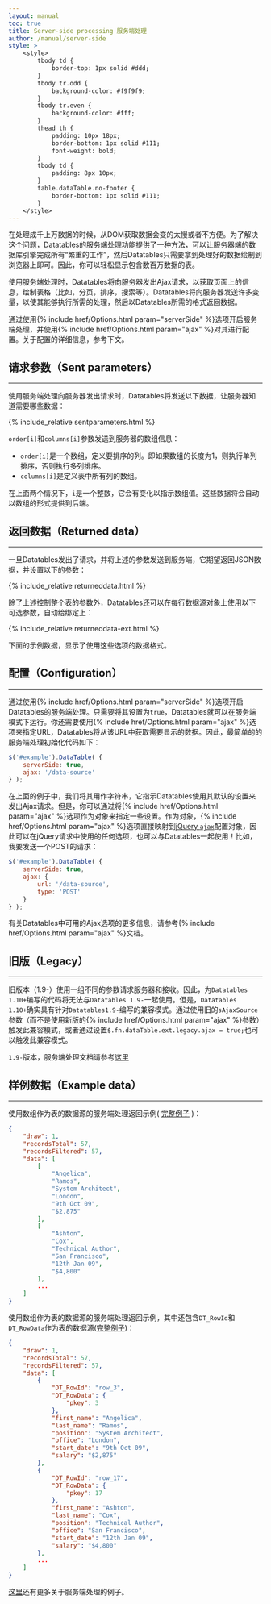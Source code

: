 ```yaml
---
layout: manual
toc: true
title: Server-side processing 服务端处理
author: /manual/server-side
style: >
    <style>
        tbody td {
            border-top: 1px solid #ddd;
        }
        tbody tr.odd {
            background-color: #f9f9f9;
        }
        tbody tr.even {
            background-color: #fff;
        }
        thead th {
            padding: 10px 18px;
            border-bottom: 1px solid #111;
            font-weight: bold;
        }
        tbody td {
            padding: 8px 10px;
        }
        table.dataTable.no-footer {
            border-bottom: 1px solid #111;
        }
    </style>
---
```


在处理成千上万数据的时候，从DOM获取数据会变的太慢或者不方便。为了解决这个问题，Datatables的服务端处理功能提供了一种方法，可以让服务器端的数据库引擎完成所有“繁重的工作”，然后Datatables只需要拿到处理好的数据绘制到浏览器上即可。因此，你可以轻松显示包含数百万数据的表。

使用服务端处理时，Datatables将向服务器发出Ajax请求，以获取页面上的信息，绘制表格（比如，分页，排序，搜索等）。Datatables将向服务器发送许多变量，以使其能够执行所需的处理，然后以Datatables所需的格式返回数据。

通过使用{% include href/Options.html param="serverSide" %}选项开启服务端处理，并使用{% include href/Options.html param="ajax" %}对其进行配置。关于配置的详细信息，参考下文。

## 请求参数（Sent parameters）
---

使用服务端处理向服务器发出请求时，Datatables将发送以下数据，让服务器知道需要哪些数据：

{% include_relative sentparameters.html %}



`order[i]`和`columns[i]`参数发送到服务器的数组信息：

- `order[i]`是一个数组，定义要排序的列。即如果数组的长度为1，则执行单列排序，否则执行多列排序。
- `columns[i]`是定义表中所有列的数组。

在上面两个情况下，`i`是一个整数，它会有变化以指示数组值。这些数据将会自动以数组的形式提供到后端。

## 返回数据（Returned data）
---

一旦Datatables发出了请求，并将上述的参数发送到服务端，它期望返回JSON数据，并设置以下的参数：


{% include_relative returneddata.html %}

除了上述控制整个表的参数外，Datatables还可以在每行数据源对象上使用以下可选参数，自动给绑定上：


{% include_relative returneddata-ext.html %}

下面的示例数据，显示了使用这些选项的数据格式。

## 配置（Configuration）
---

通过使用{% include href/Options.html param="serverSide" %}选项开启Datatables的服务端处理。只需要将其设置为`true`，Datatables就可以在服务端模式下运行。你还需要使用{% include href/Options.html param="ajax" %}选项来指定URL，Datatables将从该URL中获取需要显示的数据。因此，最简单的的服务端处理初始化代码如下：
```javascript
$('#example').DataTable( {
    serverSide: true,
    ajax: '/data-source'
} );
```

在上面的例子中，我们将其用作字符串，它指示Datatables使用其默认的设置来发出Ajax请求。但是，你可以通过将{% include href/Options.html param="ajax" %}选项作为对象来指定一些设置。作为对象，{% include href/Options.html param="ajax" %}选项直接映射到<a href="//api.jquery.com/jQuery.ajax/">jQuery <code>ajax</code></a>配置对象，因此可以在jQuery请求中使用的任何选项，也可以与Datatables一起使用！比如，我要发送一个POST的请求：

```javascript
$('#example').DataTable( {
    serverSide: true,
    ajax: {
        url: '/data-source',
        type: 'POST'
    }
} );
```
有关Datatables中可用的Ajax选项的更多信息，请参考{% include href/Options.html param="ajax" %}文档。

## 旧版（Legacy）
---

旧版本（1.9-）使用一组不同的参数请求服务器和接收。因此，为`Datatables 1.10+`编写的代码将无法与`Datatables 1.9-`一起使用。但是，`Datatables 1.10+`确实具有针对`Datatables1.9-`编写的兼容模式。通过使用旧的`sAjaxSource`参数（而不是使用新版的{% include href/Options.html param="ajax" %}参数）触发此兼容模式，或者通过设置`$.fn.dataTable.ext.legacy.ajax = true;`也可以触发此兼容模式。

`1.9-`版本，服务端处理文档请参考[这里][legacy]

## 样例数据（Example data）
---

使用数组作为表的数据源的服务端处理返回示例( [完整例子][serverside] )：

```json
{
    "draw": 1,
    "recordsTotal": 57,
    "recordsFiltered": 57,
    "data": [
        [
            "Angelica",
            "Ramos",
            "System Architect",
            "London",
            "9th Oct 09",
            "$2,875"
        ],
        [
            "Ashton",
            "Cox",
            "Technical Author",
            "San Francisco",
            "12th Jan 09",
            "$4,800"
        ],
        ...
    ]
}
```

使用数组作为表的数据源的服务端处理返回示例，其中还包含`DT_RowId`和`DT_RowData`作为表的数据源([完整例子][serverside-object-data])：

```json
{
    "draw": 1,
    "recordsTotal": 57,
    "recordsFiltered": 57,
    "data": [
        {
            "DT_RowId": "row_3",
            "DT_RowData": {
                "pkey": 3
            },
            "first_name": "Angelica",
            "last_name": "Ramos",
            "position": "System Architect",
            "office": "London",
            "start_date": "9th Oct 09",
            "salary": "$2,875"
        },
        {
            "DT_RowId": "row_17",
            "DT_RowData": {
                "pkey": 17
            },
            "first_name": "Ashton",
            "last_name": "Cox",
            "position": "Technical Author",
            "office": "San Francisco",
            "start_date": "12th Jan 09",
            "salary": "$4,800"
        },
        ...
    ]
}
```

[这里][serverside-example]还有更多关于服务端处理的例子。

[serverside]: https://datatables.net/examples/server_side/simple.html
[serverside-object-data]: https://datatables.net/examples/server_side/object_data.html
[serverside-example]: https://datatables.net/examples/server_side/
[legacy]: http://legacy.datatables.net/usage/server-side